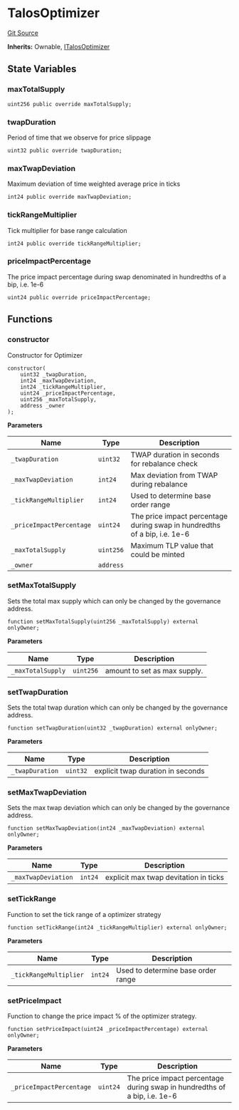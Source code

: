 # TalosOptimizer
[Git Source](https://github.com/Maia-DAO/test-env-V2/blob/84b5f9e8695c91ddb02f27bb3dfb1c652f55ced4/talos/TalosOptimizer.sol)

**Inherits:**
Ownable, [ITalosOptimizer](/talos/interfaces/ITalosOptimizer.sol/interface.ITalosOptimizer.md)


## State Variables
### maxTotalSupply

```solidity
uint256 public override maxTotalSupply;
```


### twapDuration
Period of time that we observe for price slippage


```solidity
uint32 public override twapDuration;
```


### maxTwapDeviation
Maximum deviation of time weighted average price in ticks


```solidity
int24 public override maxTwapDeviation;
```


### tickRangeMultiplier
Tick multiplier for base range calculation


```solidity
int24 public override tickRangeMultiplier;
```


### priceImpactPercentage
The price impact percentage during swap denominated in hundredths of a bip, i.e. 1e-6


```solidity
uint24 public override priceImpactPercentage;
```


## Functions
### constructor

Constructor for Optimizer


```solidity
constructor(
    uint32 _twapDuration,
    int24 _maxTwapDeviation,
    int24 _tickRangeMultiplier,
    uint24 _priceImpactPercentage,
    uint256 _maxTotalSupply,
    address _owner
);
```
**Parameters**

|Name|Type|Description|
|----|----|-----------|
|`_twapDuration`|`uint32`|TWAP duration in seconds for rebalance check|
|`_maxTwapDeviation`|`int24`|Max deviation from TWAP during rebalance|
|`_tickRangeMultiplier`|`int24`|Used to determine base order range|
|`_priceImpactPercentage`|`uint24`|The price impact percentage during swap in hundredths of a bip, i.e. 1e-6|
|`_maxTotalSupply`|`uint256`|Maximum TLP value that could be minted|
|`_owner`|`address`||


### setMaxTotalSupply

Sets the total max supply which can only be changed by the governance address.


```solidity
function setMaxTotalSupply(uint256 _maxTotalSupply) external onlyOwner;
```
**Parameters**

|Name|Type|Description|
|----|----|-----------|
|`_maxTotalSupply`|`uint256`|amount to set as max supply.|


### setTwapDuration

Sets the total twap duration which can only be changed by the governance address.


```solidity
function setTwapDuration(uint32 _twapDuration) external onlyOwner;
```
**Parameters**

|Name|Type|Description|
|----|----|-----------|
|`_twapDuration`|`uint32`|explicit twap duration in seconds|


### setMaxTwapDeviation

Sets the max twap deviation which can only be changed by the governance address.


```solidity
function setMaxTwapDeviation(int24 _maxTwapDeviation) external onlyOwner;
```
**Parameters**

|Name|Type|Description|
|----|----|-----------|
|`_maxTwapDeviation`|`int24`|explicit max twap devitation in ticks|


### setTickRange

Function to set the tick range of a optimizer strategy


```solidity
function setTickRange(int24 _tickRangeMultiplier) external onlyOwner;
```
**Parameters**

|Name|Type|Description|
|----|----|-----------|
|`_tickRangeMultiplier`|`int24`|Used to determine base order range|


### setPriceImpact

Function to change the price impact % of the optimizer strategy.


```solidity
function setPriceImpact(uint24 _priceImpactPercentage) external onlyOwner;
```
**Parameters**

|Name|Type|Description|
|----|----|-----------|
|`_priceImpactPercentage`|`uint24`|The price impact percentage during swap in hundredths of a bip, i.e. 1e-6|



